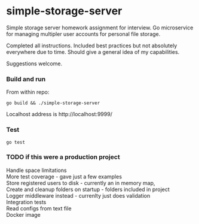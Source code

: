 # simple-storage-server
Simple storage server homework assignment for interview. Go microservice for managing multipler user accounts for personal file storage. 

Completed all instructions. Included best practices but not absolutely everywhere due to time. Should give a general idea of my capabilities.

Suggestions welcome.

### Build and run
From within repo:
```
go build && ./simple-storage-server
```
Localhost address is http://localhost:9999/

### Test
```
go test
```

### TODO if this were a production project
Handle space limitations<br>
More test coverage - gave just a few examples<br>
Store registered users to disk - currently an in memory map, <br>
Create and cleanup folders on startup - folders included in project<br>
Logger middleware instead - currenlty just does validation<br>
Integration tests<br>
Read configs from text file<br>
Docker image<br>